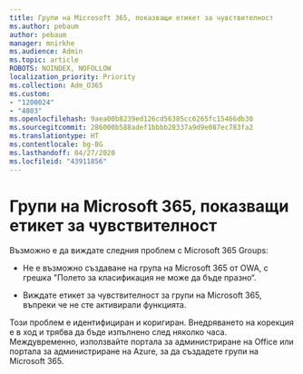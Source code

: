 ```yaml
---
title: Групи на Microsoft 365, показващи етикет за чувствителност
ms.author: pebaum
author: pebaum
manager: mnirkhe
ms.audience: Admin
ms.topic: article
ROBOTS: NOINDEX, NOFOLLOW
localization_priority: Priority
ms.collection: Adm_O365
ms.custom:
- "1200024"
- "4803"
ms.openlocfilehash: 9aea00b8239ed126cd56385cc6265fc15466db30
ms.sourcegitcommit: 286000b588adef1bbbb28337a9d9e087ec783fa2
ms.translationtype: HT
ms.contentlocale: bg-BG
ms.lasthandoff: 04/27/2020
ms.locfileid: "43911856"
---
```

# <a name="microsoft-365-groups-showing-sensitivity-label"></a>Групи на Microsoft 365, показващи етикет за чувствителност

Възможно е да виждате следния проблем с Microsoft 365 Groups:

- Не е възможно създаване на група на Microsoft 365 от OWA, с грешка "Полето за класификация не може да бъде празно“.

- Виждате етикет за чувствителност за групи на Microsoft 365, въпреки че не сте активирали функцията.

Този проблем е идентифициран и коригиран. Внедряването на корекция е в ход и трябва да бъде изпълнено след няколко часа. Междувременно, използвайте портала за администриране на Office или портала за администриране на Azure, за да създадете групи на Microsoft 365.  
